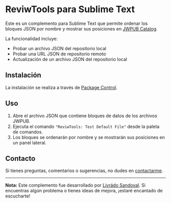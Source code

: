 # ReviwTools para Sublime Text

Este es un complemento para Sublime Text que permite ordenar los bloques JSON por nombre y mostrar sus posiciones en <a href="https://livrasand.github.io/jwpub-catalog.html">JWPUB Catalog</a>.

La funcionalidad incluye:

- Probar un archivo JSON del repositorio local
- Probar una URL JSON de repositorio remoto
- Actualización de un archivo JSON del repositorio local

## Instalación

La instalación se realiza a través de <a href="https://packagecontrol.io/">Package Control</a>.

## Uso

1. Abre el archivo JSON que contiene bloques de datos de los archivos JWPUB.
2. Ejecuta el comando `"ReviwTools: Test Default File"` desde la paleta de comandos.
3. Los bloques se ordenarán por nombre y se mostrarán sus posiciones en un panel lateral.

## Contacto

Si tienes preguntas, comentarios o sugerencias, no dudes en [contactarme](mailto:livrasand@outlook.com).

---

**Nota:** Este complemento fue desarrollado por [Livrädo Sandoval](https://github.com/livrasand). Si encuentras algún problema o tienes ideas de mejora, ¡estaré encantado de escucharte!
